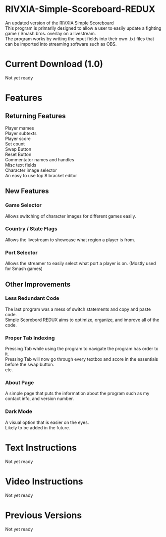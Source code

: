 # RIVXIA-Simple-Scoreboard-REDUX
An updated version of the RIVXIA Simple Scoreboard   
This program is primarily designed to allow a user to easily update a fighting game / Smash bros. overlay on a livestream.  
The program works by writing the input fields into their own .txt files that can be imported into streaming software such as OBS.

# Current Download (1.0)
Not yet ready

# Features
## Returning Features  
Player mames  
Player subtexts  
Player score  
Set count  
Swap Button  
Reset Button  
Commentator names and handles  
Misc text fields  
Character image selector  
An easy to use top 8 bracket editor  

## New Features
### Game Selector
Allows switching of character images for different games easily.
### Country / State Flags
Allows the livestream to showcase what region a player is from.
### Port Selector
Allows the streamer to easily select what port a player is on. (Mostly used for Smash games)

## Other Improvements
### Less Redundant Code
The last program was a mess of switch statements and copy and paste code.  
Simple Scorebord REDUX aims to optimize, organize, and improve all of the code.  
### Proper Tab Indexing
Pressing Tab while using the program to navigate the program has order to it.  
Pressing Tab will now go through every textbox and score in the essentials before the swap button.  
etc.
### About Page
A simple page that puts the information about the program such as my contact info, and version number.  
### Dark Mode
A visual option that is easier on the eyes.  
Likely to be added in the future.

# Text Instructions
Not yet ready

# Video Instructions
Not yet ready

# Previous Versions
Not yet ready
